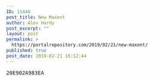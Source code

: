 ```yaml
---
ID: 11440
post_title: New Maxent
author: Alex Hardy
post_excerpt: ""
layout: post
permalink: >
  https://portalrepository.com/2019/02/21/new-maxent/
published: true
post_date: 2019-02-21 16:12:44
---
```

<pre>20E902A983EA</pre>